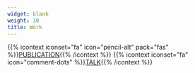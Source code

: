 ```yaml
---
widget: blank
weight: 30 
title: Work
---
```


{{% icontext iconset="fa" icon="pencil-alt" pack="fas" %}}[PUBLICATION](publications){{% /icontext %}}
{{% icontext iconset="fa" icon="comment-dots" %}}[TALK](talks){{% /icontext %}}

